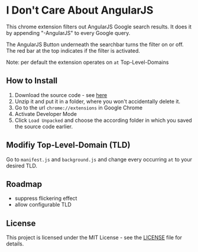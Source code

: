# I Don't Care About AngularJS

This chrome extension filters out AngularJS Google search results.
It does it by appending "-AngularJS" to every Google query.

The AngularJS Button underneath the searchbar turns the filter on or off. The red bar at the top indicates if the filter is activated.

Note: per default the extension operates on `at` Top-Level-Domains

## How to Install

1. Download the source code - see [here](/releases)
2. Unzip it and put it in a folder, where you won't accidentally delete it.
3. Go to the url `chrome://extensions` in Google Chrome
4. Activate Developer Mode
5. Click `Load Unpacked` and choose the according folder in which you saved the source code earlier.

## Modifiy Top-Level-Domain (TLD)

Go to `manifest.js` and `background.js` and change every occurring `at` to your desired TLD.
 
## Roadmap

- suppress flickering effect
- allow configurable TLD

## License

This project is licensed under the MIT License - see the [LICENSE](LICENSE) file for details.
